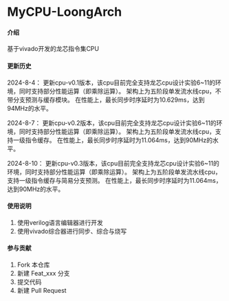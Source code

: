 # MyCPU-LoongArch

#### 介绍
基于vivado开发的龙芯指令集CPU

#### 更新历史
2024-8-4：
更新cpu-v0.1版本，该cpu目前完全支持龙芯cpu设计实验6~11的环境，同时支持部分性能运算（即乘除运算）。
架构上为五阶段单发流水线cpu，不带分支预测与缓存模块。
在性能上，最长同步时序延时为10.629ms，达到94MHz的水平。

2024-8-7：
更新cpu-v0.2版本，该cpu目前完全支持龙芯cpu设计实验6~11的环境，同时支持部分性能运算（即乘除运算）。
架构上为五阶段单发流水线cpu，支持一级指令缓存。
在性能上，最长同步时序延时为11.064ms，达到90MHz的水平。

2024-8-10：
更新cpu-v0.3版本，该cpu目前完全支持龙芯cpu设计实验6~11的环境，同时支持部分性能运算（即乘除运算）。
架构上为五阶段单发流水线cpu，支持一级指令缓存与简易分支预测。
在性能上，最长同步时序延时为11.064ms，达到90MHz的水平。

#### 使用说明

1.  使用verilog语言编辑器进行开发
2.  使用vivado综合器进行同步、综合与烧写

#### 参与贡献

1.  Fork 本仓库
2.  新建 Feat_xxx 分支
3.  提交代码
4.  新建 Pull Request
